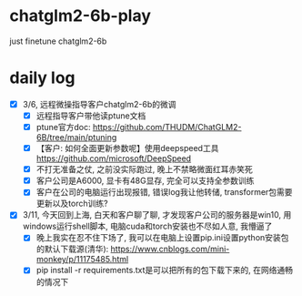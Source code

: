 # chatglm2-6b-play
just finetune chatglm2-6b
# daily log
- [x] 3/6, 远程微操指导客户chatglm2-6b的微调
  - [x] 远程指导客户带他读ptune文档
  - [x] ptune官方doc: https://github.com/THUDM/ChatGLM2-6B/tree/main/ptuning
  - [x] 【客户: 如何全面更新参数呢】使用deepspeed工具 https://github.com/microsoft/DeepSpeed
  - [x] 不打无准备之仗, 之前没实际跑过, 晚上不禁略微面红耳赤笑死
  - [x] 客户公司是A6000, 显卡有48G显存, 完全可以支持全参数训练
  - [x] 客户在公司的电脑运行出现报错, 错误log我让他转储, transformer包需要更新以及torch训练?
- [x] 3/11, 今天回到上海, 白天和客户聊了聊, 才发现客户公司的服务器是win10, 用windows运行shell脚本, 电脑cuda和torch安装也不尽如人意, 我懵逼了
  - [x] 晚上我实在忍不住下场了, 我可以在电脑上设置pip.ini设置python安装包的默认下载源(清华): https://www.cnblogs.com/mini-monkey/p/11175485.html
  - [x] pip install -r requirements.txt是可以把所有的包下载下来的, 在网络通畅的情况下 
